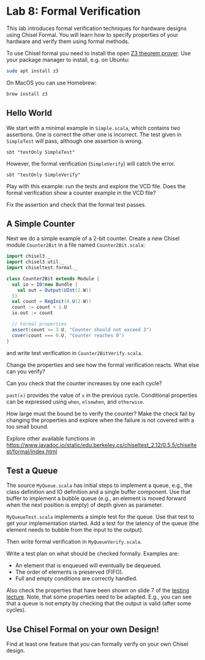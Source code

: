# Lab 8: Formal Verification

This lab introduces formal verification techniques for hardware designs using Chisel Formal.
You will learn how to specify properties of your hardware and verify them using formal methods.

To use Chisel formal you need to install the open [Z3 theorem prover](https://github.com/Z3Prover/z3). Use your package manager to install, e.g. on Ubuntu:

```bash
sudo apt install z3
```
On MacOS you can use Homebrew:

```bash
brew install z3
```

## Hello World

We start with a minimal example in `Simple.scala`, which contains two assertions.
One is correct the other one is incorrect. The test given in `SimpleTest` will pass, although one assertion is wrong.

```
sbt "testOnly SimpleTest"
```

However, the formal verification (`SimpleVerify`) will catch the error.

```
sbt "testOnly SimpleVerify"
```

Play with this example: run the tests and explore the VCD file.
Does the formal verification show a counter example in the VCD file?

Fix the assertion and check that the formal test passes.


## A Simple Counter

Next we do a simple example of a 2-bit counter. Create a new Chisel module `Counter2Bit` in a file named `Counter2Bit.scala`:

```scala
import chisel3._
import chisel3.util._
import chiseltest.formal._

class Counter2Bit extends Module {
  val io = IO(new Bundle {
    val out = Output(UInt(2.W))
  })
  val count = RegInit(0.U(2.W))
  count := count + 1.U
  io.out := count

  // Formal properties
  assert(count <= 3.U, "Counter should not exceed 3")
  cover(count === 0.U, "Counter reaches 0")
}
```
and write test verification in `Counter2BitVerify.scala`.

Change the properties and see how the formal verification reacts.
What else can you verify?

Can you check that the counter increases by one each cycle?

`past(x)` provides the value of `x` in the previous cycle.
Conditional properties can be expressed using `when`, `elsewhen`, and `otherwise`.

How large must the bound be to verify the counter?
Make the check fail by changing the properties and explore when the failure is not covered with a too small bound.

Explore other available functions in https://www.javadoc.io/static/edu.berkeley.cs/chiseltest_2.12/0.5.5/chiseltest/formal/index.html

## Test a Queue

The source `MyQueue.scala` has initial steps to implement a queue, e.g.,
the class definition and IO definition and a single buffer component.
Use that buffer to implement a bubble queue (e.g., an element is moved forward
when the next position is empty) of depth given as parameter.

`MyQueueTest.scala` implements a simple test for the queue.
Use that test to get your implementation started.
Add a test for the latency of the queue (the element needs to bubble
from the input to the output).

Then write formal verification in `MyQueueVerify.scala`.

Write a test plan on what should be checked formally.
Examples are:

- An element that is enqueued will eventually be dequeued.
- The order of elements is preserved (FIFO).
- Full and empty conditions are correctly handled.

Also check the properties that have been shown on slide 7 of
the [testing lecture](../06_testing_and_ci.pdf). Note, that some properties need to be adapted.
E.g., you can see that a queue is not empty by checking that the output is valid (after some cycles).

## Use Chisel Formal on your own Design!

Find at least one feature that you can formally verify on your own Chisel design.

